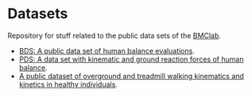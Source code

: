 Datasets
========

Repository for stuff related to the public data sets of the [BMClab](http://demotu.org/).

- [BDS: A public data set of human balance evaluations](https://github.com/demotu/datasets/tree/master/Balance).  
- [PDS: A data set with kinematic and ground reaction forces of human balance](https://github.com/demotu/datasets/tree/master/PDS).  
- [A public dataset of overground and treadmill walking kinematics and kinetics in healthy individuals](https://doi.org/10.6084/m9.figshare.5722711.v2).

